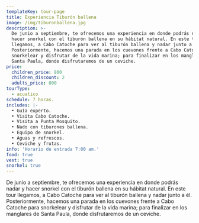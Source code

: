 ```yaml
---
templateKey: tour-page
title: Experiencia Tiburón ballena
image: /img/tiburonballena.jpg
description: >-
  De junio a septiembre, te ofrecemos una experiencia en donde podrás nadar y
  hacer snorkel con el tiburón ballena en su hábitat natural. En este tour
  llegamos, a Cabo Catoche para ver al tiburón ballena y nadar junto a él.
  Posteriormente, hacemos una parada en los cuevones frente a Cabo Catoche para
  snorkelear y disfrutar de la vida marina; para finalizar en los manglares de
  Santa Paula, donde disfrutaremos de un ceviche.
price:
  children_price: 800
  children_discount: 2
  adults_price: 800
tourType:
  - acuatico
schedule: 7 horas.
includes: |-
  • Guía experto.
  • Visita Cabo Catoche.
  • Visita a Punta Mosquito.
  • Nado con tiburones ballena.
  • Equipo de snorkel.
  • Aguas y refrescos.
  • Ceviche y frutas.
info: 'Horario de entrada 7:00 am.'
food: true
vest: true
snorkel: true
---
```

De junio a septiembre, te ofrecemos una experiencia en donde podrás nadar y hacer snorkel con el tiburón ballena en su hábitat natural. En este tour llegamos, a Cabo Catoche para ver al tiburón ballena y nadar junto a él. Posteriormente, hacemos una parada en los cuevones frente a Cabo Catoche para snorkelear y disfrutar de la vida marina; para finalizar en los manglares de Santa Paula, donde disfrutaremos de un ceviche.
